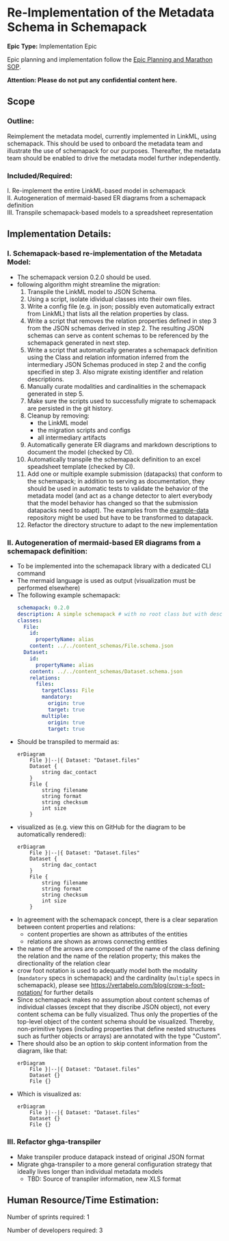 # Re-Implementation of the Metadata Schema in Schemapack
**Epic Type:** Implementation Epic

Epic planning and implementation follow the
[Epic Planning and Marathon SOP](https://docs.ghga-dev.de/main/sops/sop001_epic_planning.html).

**Attention: Please do not put any confidential content here.**

## Scope
### Outline:
Reimplement the metadata model, currently implemented in LinkML, using schemapack.
This should be used to onboard the metadata team and illustrate the use of schemapack for our purposes.
Thereafter, the metadata team should be enabled to drive the metadata model further independently.


### Included/Required:
I. Re-implement the entire LinkML-based model in schemapack  
II. Autogeneration of mermaid-based ER diagrams from a schemapack definition  
III. Transpile schemapack-based models to a spreadsheet representation

## Implementation Details:

### I. Schemapack-based re-implementation of the Metadata Model:
- The schemapack version 0.2.0 should be used.
- following algorithm might streamline the migration:
  1. Transpile the LinkML model to JSON Schema.
  2. Using a script, isolate idividual classes into their own files.
  3. Write a config file (e.g. in json; possibly even automatically extract from LinkML)
     that lists all the relation properties by class.
  4. Write a script that removes the relation properties defined in step 3 from the JSON schemas
     derived in step 2. The resulting JSON schemas can serve as content schemas to be referenced
     by the schemapack generated in next step.
  5. Write a script that automatically generates a schemapack definition using the Class and relation
     information inferred from the intermediary JSON Schemas produced in step 2 and the config
     specified in step 3. Also migrate existing identifier and relation descriptions.
  6. Manually curate modalities and cardinalities in the schemapack generated in step 5.
  7. Make sure the scripts used to successfully migrate to schemapack are persisted in the
     git history.
  8. Cleanup by removing:
     - the LinkML model
     - the migration scripts and configs
     - all intermediary artifacts
  9. Automatically generate ER diagrams and markdown descriptions to document the model
     (checked by CI).
  11. Automatically transpile the schemapack definition to an excel speadsheet template
      (checked by CI).
  12. Add one or multiple example submission (datapacks) that conform to the schemapack;
      in addition to serving as documentation, they should be used in automatic
      tests to validate the behavior of the metadata model (and act as a change
      detector to alert everybody that the model behavior has changed so that
      the submission datapacks need to adapt). The examples from the
      [example-data](https://github.com/ghga-de/example-data) repository
      might be used but have to be transformed to datapack.
  13. Refactor the directory structure to adapt to the new implementation

### II. Autogeneration of mermaid-based ER diagrams from a schemapack definition:
- To be implemented into the schemapack library with a dedicated CLI command
- The mermaid language is used as output (visualization must be performed
  elsewhere)
- The following example schemapack:
  ```yaml
  schemapack: 0.2.0
  description: A simple schemapack # with no root class but with descriptions.
  classes:
    File:
      id:
        propertyName: alias
      content: ../../content_schemas/File.schema.json
    Dataset:
      id:
        propertyName: alias
      content: ../../content_schemas/Dataset.schema.json
      relations:
        files:
          targetClass: File
          mandatory:
            origin: true
            target: true
          multiple:
            origin: true
            target: true
    ```
- Should be transpiled to mermaid as:
  ```
  erDiagram
      File }|--|{ Dataset: "Dataset.files"
      Dataset {
          string dac_contact
      }
      File {
          string filename
          string format
          string checksum
          int size
      }
  ```
- visualized as (e.g. view this on GitHub for the diagram to be automatically rendered):
  ```mermaid
  erDiagram
      File }|--|{ Dataset: "Dataset.files"
      Dataset {
          string dac_contact
      }
      File {
          string filename
          string format
          string checksum
          int size
      }
  ```
- In agreement with the schemapack concept, there
  is a clear separation between content properties and
  relations:
  - content properties are shown as attributes of the
    entities
  - relations are shown as arrows connecting entities
- the name of the arrows are composed of the name of
  the class defining the relation and the name of the
  relation property; this makes the directionality of
  the relation clear
- crow foot notation is used to adequatly model both
  the modality (`mandatory` specs in schemapack) and
  the cardinality (`multiple` specs in schemapack),
  please see https://vertabelo.com/blog/crow-s-foot-notation/
  for further details
- Since schemapack makes no assumption about content
  schemas of individual classes (except that they
  discribe JSON object), not every content schema can
  be fully visualized. Thus only the properties of
  the top-level object of the content schema should be
  visualized. Thereby, non-primitive types (including
  properties that define nested structures such as
  further objects or arrays) are annotated with the type
  "Custom".
- There should also be an option to skip content
  information from the diagram, like that:
  ```
  erDiagram
      File }|--|{ Dataset: "Dataset.files"
      Dataset {}
      File {}
  ```
- Which is visualized as:
  ```mermaid
  erDiagram
      File }|--|{ Dataset: "Dataset.files"
      Dataset {}
      File {}
  ```
### III. Refactor ghga-transpiler

- Make transpiler produce datapack instead of original JSON format
- Migrate ghga-transpiler to a more general configuration strategy that ideally lives longer than individual metadata models
  - TBD: Source of transpiler information, new XLS format

## Human Resource/Time Estimation:

Number of sprints required: 1

Number of developers required: 3
